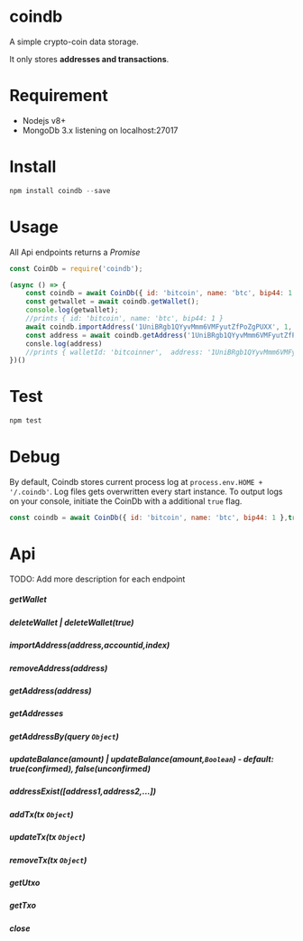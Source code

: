 # coindb

A simple crypto-coin data storage.

It only stores **addresses and transactions**.

# Requirement

- Nodejs v8+
- MongoDb 3.x listening on localhost:27017

# Install

```js
npm install coindb --save
```

# Usage

All Api endpoints returns a *Promise*

```js
const CoinDb = require('coindb');

(async () => {
 	const coindb = await CoinDb({ id: 'bitcoin', name: 'btc', bip44: 1 });
    const getwallet = await coindb.getWallet();
    console.log(getwallet);
    //prints { id: 'bitcoin', name: 'btc', bip44: 1 }
    await coindb.importAddress('1UniBRgb1QYyvMmm6VMFyutZfPoZgPUXX', 1, 4);
    const address = await coindb.getAddress('1UniBRgb1QYyvMmm6VMFyutZfPoZgPUXX');
    consle.log(address)
    //prints { walletId: 'bitcoinner',  address: '1UniBRgb1QYyvMmm6VMFyutZfPoZgPUXL',  accountId: 1,  index: 4 }
})()
```
# Test
```js
npm test
```
# Debug
By default, Coindb stores current process log at `process.env.HOME + '/.coindb'`. Log files gets overwritten every start instance.
To output logs on your console, initiate the CoinDb with a additional `true` flag.
```js
const coindb = await CoinDb({ id: 'bitcoin', name: 'btc', bip44: 1 },true);
```
# Api
TODO: Add more description for each endpoint
##### getWallet
##### deleteWallet | deleteWallet(true)
##### importAddress(address,accountid,index)
##### removeAddress(address)
##### getAddress(address)
##### getAddresses
##### getAddressBy(query `Object`)
##### updateBalance(amount) | updateBalance(amount,`Boolean`) - default: true(confirmed), false(unconfirmed)
##### addressExist([address1,address2,...]) 
##### addTx(tx `Object`)
##### updateTx(tx `Object`)
##### removeTx(tx `Object`)
##### getUtxo
##### getTxo
##### close